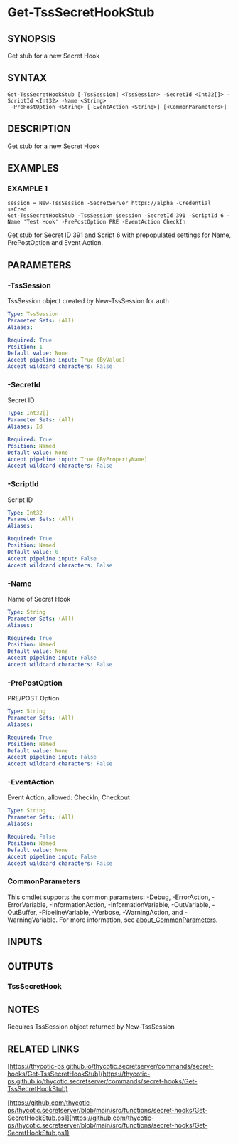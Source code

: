 # Get-TssSecretHookStub

## SYNOPSIS
Get stub for a new Secret Hook

## SYNTAX

```
Get-TssSecretHookStub [-TssSession] <TssSession> -SecretId <Int32[]> -ScriptId <Int32> -Name <String>
 -PrePostOption <String> [-EventAction <String>] [<CommonParameters>]
```

## DESCRIPTION
Get stub for a new Secret Hook

## EXAMPLES

### EXAMPLE 1
```
session = New-TssSession -SecretServer https://alpha -Credential ssCred
Get-TssSecretHookStub -TssSession $session -SecretId 391 -ScriptId 6 -Name 'Test Hook' -PrePostOption PRE -EventAction CheckIn
```

Get stub for Secret ID 391 and Script 6 with prepopulated settings for Name, PrePostOption and Event Action.

## PARAMETERS

### -TssSession
TssSession object created by New-TssSession for auth

```yaml
Type: TssSession
Parameter Sets: (All)
Aliases:

Required: True
Position: 1
Default value: None
Accept pipeline input: True (ByValue)
Accept wildcard characters: False
```

### -SecretId
Secret ID

```yaml
Type: Int32[]
Parameter Sets: (All)
Aliases: Id

Required: True
Position: Named
Default value: None
Accept pipeline input: True (ByPropertyName)
Accept wildcard characters: False
```

### -ScriptId
Script ID

```yaml
Type: Int32
Parameter Sets: (All)
Aliases:

Required: True
Position: Named
Default value: 0
Accept pipeline input: False
Accept wildcard characters: False
```

### -Name
Name of Secret Hook

```yaml
Type: String
Parameter Sets: (All)
Aliases:

Required: True
Position: Named
Default value: None
Accept pipeline input: False
Accept wildcard characters: False
```

### -PrePostOption
PRE/POST Option

```yaml
Type: String
Parameter Sets: (All)
Aliases:

Required: True
Position: Named
Default value: None
Accept pipeline input: False
Accept wildcard characters: False
```

### -EventAction
Event Action, allowed: CheckIn, Checkout

```yaml
Type: String
Parameter Sets: (All)
Aliases:

Required: False
Position: Named
Default value: None
Accept pipeline input: False
Accept wildcard characters: False
```

### CommonParameters
This cmdlet supports the common parameters: -Debug, -ErrorAction, -ErrorVariable, -InformationAction, -InformationVariable, -OutVariable, -OutBuffer, -PipelineVariable, -Verbose, -WarningAction, and -WarningVariable. For more information, see [about_CommonParameters](http://go.microsoft.com/fwlink/?LinkID=113216).

## INPUTS

## OUTPUTS

### TssSecretHook
## NOTES
Requires TssSession object returned by New-TssSession

## RELATED LINKS

[https://thycotic-ps.github.io/thycotic.secretserver/commands/secret-hooks/Get-TssSecretHookStub](https://thycotic-ps.github.io/thycotic.secretserver/commands/secret-hooks/Get-TssSecretHookStub)

[https://github.com/thycotic-ps/thycotic.secretserver/blob/main/src/functions/secret-hooks/Get-SecretHookStub.ps1](https://github.com/thycotic-ps/thycotic.secretserver/blob/main/src/functions/secret-hooks/Get-SecretHookStub.ps1)

